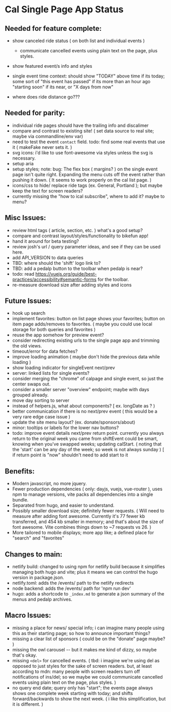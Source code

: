 Cal Single Page App Status 
============

## Needed for feature complete:

* show canceled ride status ( on both list and individual events )
  - communicate cancelled events using plain text on the page, plus styles.
* show featured event/s info and styles

* single event time context: should show "TODAY" above time if its today; 
  some sort of "this event has passed" if its more than an hour ago
  "starting soon" if its near, or  "X days from now"
* where does ride distance go???

## Needed for parity:
* individual ride pages should have the trailing info and discalimer
* compare and contrast to existing site! ( set data source to real site; maybe via commandline/env var)
* need to test the event `contact` field. todo: find some real events that use it ( makeFake never sets it. )
* svg icons: i'd like to use font-awesome via styles unless the svg is necessary.
* setup aria
* setup styles; note: bug: The flex box ( margins? ) on the single event page isn't quite right. Expanding the menu cuts off the event rather than pushing it down. ( It seems to work properly on the cal list page. )
* icons/css to hide/ replace ride tags (ex. General, Portland ); but maybe keep the text for screen readers?
* currently missing the "how to ical subscribe", where to add it? maybe to menu?

## Misc Issues:

* review html tags ( article, section, etc. ) what's a good setup?
* compare and contrast layout/styles/functionality to bikefun app! 
* hand it around for beta testing?
* review josh's url / query parameter ideas, and see if they can be used here.
* add API_VERSION to data queries
* TBD: where should the 'shift' logo link to?
* TBD: add a pedalp button to the toolbar when pedalp is near?
* todo: read https://vuejs.org/guide/best-practices/accessibility#semantic-forms for the toolbar.
* re-measure download size after adding styles and icons

## Future Issues:
* hook up search
* implement favorites: button on list page shows your favorites; button on item page adds/removes to favorites. ( maybe you could use local storage for both queries and favorites )
* reuse the app somehow for preview event?
* consider redirecting existing urls to the single page app and trimming the old views.
* timeout/error for data fetches?
* improve loading animation ( maybe don't hide the previous data while loading )
* show loading indicator for singleEvent next/prev
* server: linked lists for single events?
* consider merging the "chrome" of calpage and single event, so just the center swaps out.
* consider a smaller server "overview" endpoint; maybe with days grouped already.
* move day sorting to server
* instead of helpers.js, what about components? [ ex. longDate as <LongDate>? )
* better communication if there is no next/prev event ( this would be a very rare edge case issue )
* update the site menu layout? (ex. donate/sponsors/about)
* minor: tooltips or labels for the lower nav buttons?
* todo: improve event details next/prev return point.
    currently you always return to the original week you came from
    shiftEvent could be smart, knowing when you've swapped weeks; updating calStart.
    ( noting that the 'start' can be any day of the week; so week is not always sunday )
    [ if return point is "now" shouldn't need to add start to it 

Benefits:
----
* Modern javascript, no more jquery.
* Fewer production dependencies ( only: dayjs, vuejs, vue-router ), uses npm to manage versions, vite packs all dependencies into a single bundle.
* Separated from hugo, and easier to understand.
* Possibly smaller download size; definitely fewer requests. ( Will need to measure after adding font awesome. Currently it's 77 fewer kb transferred, and 454 kb smaller in memory; and that's about the size of font awesome. Vite combines things down to ~7 requests vs 26. )
* More tailored to mobile displays; more app like; a defined place for "search" and "favorites"

Changes to main:
-----
* netlify build: changed to using npm for netlify build because it simplifies managing both hugo and vite; plus it means we can control the hugo version in package.json.
* netlify.toml: adds the /events/ path to the netlify redirects 
* node backend: adds the /events/ path for 'npm run dev'
* hugo: adds a shortcode to `_index.md` to generate a json summary of the menus and pedalp archives.

Macro Issues:
-------
* missing a place for news/ special info; i can imagine many people using this as their starting page; so how to announce important things?
* missing a clear list of sponsors ( could be on the "donate" page maybe? )
* missing the owl carousel -- but it makes me kind of dizzy, so maybe that's okay.
* missing `<del>` for cancelled events. ( tbd: i imagine we're using del as opposed to just styles for the sake of screen readers. but, at least according to mdn: many people with screen readers turn off notifications of ins/del; so we maybe we could communicate cancelled events using plain text on the page, plus styles. )
* no query end date; query only has "start"; the events page always shows one complete week starting with today; and shifts forward/backwards to show the next week. ( i like this simplification, but it is different. )
